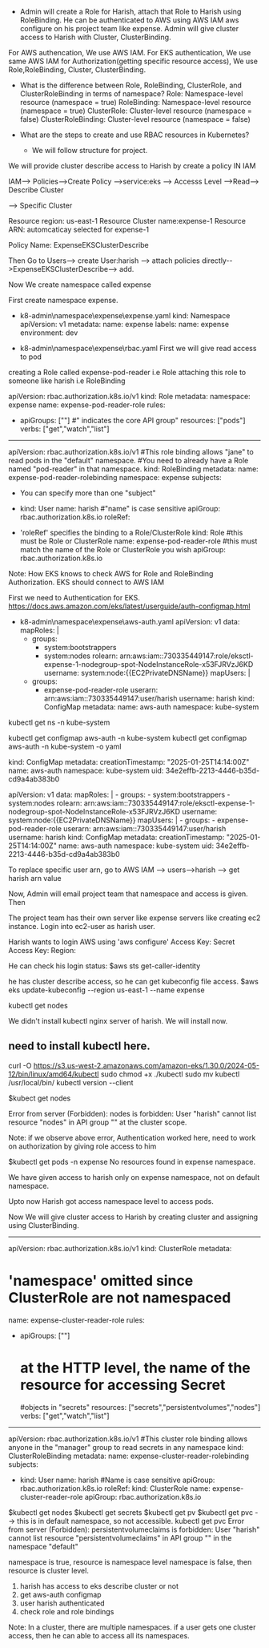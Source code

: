 * Admin will create a Role for Harish, attach that Role to Harish using RoleBinding. He can be authenticated to AWS using AWS IAM aws configure on his project team like expense. Admin will give cluster access to Harish with Cluster, ClusterBinding.

For AWS authencation, We use AWS IAM.
For EKS authentication, We use same AWS IAM
for Authorization(getting specific resource access), We use Role,RoleBinding, Cluster, ClusterBinding.

* What is the difference between Role, RoleBinding, ClusterRole, and ClusterRoleBinding in terms of namespace?
Role: Namespace-level resource (namespace = true)
RoleBinding: Namespace-level resource (namespace = true)
ClusterRole: Cluster-level resource (namespace = false)
ClusterRoleBinding: Cluster-level resource (namespace = false)


* What are the steps to create and use RBAC resources in Kubernetes?
  * We will follow structure for project.

We will provide cluster describe access to Harish by create a policy IN IAM

IAM--> Policies-->Create Policy -->service:eks --> Accesss Level -->Read--> Describe
 Cluster

--> Specific Cluster 

Resource region: us-east-1
Resource Cluster name:expense-1
Resource ARN: automcaticay selected for expense-1

Policy Name: ExpenseEKSClusterDescribe

Then Go to Users--> create User:harish --> attach policies directly-->ExpenseEKSClusterDescribe--> add.

Now We create namespace called expense


First create namespace expense.

* k8-admin\namespace\expense\expense.yaml
kind: Namespace
apiVersion: v1
metadata:
  name: expense
  labels:
    name: expense
    environment: dev
    
* k8-admin\namespace\expense\rbac.yaml
First we will give read access to pod

creating a Role called expense-pod-reader i.e Role
attaching this role to someone like harish   i.e RoleBinding

apiVersion: rbac.authorization.k8s.io/v1
kind: Role
metadata:
  namespace: expense
  name: expense-pod-reader-role
rules:
- apiGroups: [""] #" indicates the core API group"
  resources: ["pods"]
  verbs: ["get","watch","list"]

---
apiVersion: rbac.authorization.k8s.io/v1
#This role binding allows "jane" to read pods in the "default" namespace.
#You need to already have a Role named "pod-reader" in that namespace.
kind: RoleBinding
metadata:
  name: expense-pod-reader-rolebinding
  namespace: expense
subjects:
* You can specify more than one "subject"
- kind: User
  name: harish #"name" is case sensitive
  apiGroup: rbac.authorization.k8s.io
roleRef:
 * 'roleRef' specifies the binding to a Role/ClusterRole
 kind: Role #this must be Role or ClusterRole
 name: expense-pod-reader-role #this must match the name of the Role or ClusterRole you wish
 apiGroup: rbac.authorization.k8s.io

Note: How EKS knows to check AWS for Role and RoleBinding Authorization.
EKS should connect to AWS IAM

First we need to Authentication for EKS.
https://docs.aws.amazon.com/eks/latest/userguide/auth-configmap.html

* k8-admin\namespace\expense\aws-auth.yaml
apiVersion: v1
data:
  mapRoles: |
    - groups:
      - system:bootstrappers
      - system:nodes
      rolearn: arn:aws:iam::730335449147:role/eksctl-expense-1-nodegroup-spot-NodeInstanceRole-x53FJRVzJ6KD
      username: system:node:{{EC2PrivateDNSName}}
  mapUsers: |
    - groups:
      - expense-pod-reader-role
      userarn: arn:aws:iam::730335449147:user/harish
      username: harish
kind: ConfigMap
metadata:
  name: aws-auth
  namespace: kube-system

kubectl get ns -n kube-system

kubectl get configmap aws-auth -n kube-system
kubectl get configmap aws-auth -n kube-system -o yaml

kind: ConfigMap
metadata:
  creationTimestamp: "2025-01-25T14:14:00Z"
  name: aws-auth
  namespace: kube-system
  uid: 34e2effb-2213-4446-b35d-cd9a4ab383b0



apiVersion: v1
data:
  mapRoles: |
    - groups:
      - system:bootstrappers
      - system:nodes
      rolearn: arn:aws:iam::730335449147:role/eksctl-expense-1-nodegroup-spot-NodeInstanceRole-x53FJRVzJ6KD
      username: system:node:{{EC2PrivateDNSName}}
  mapUsers: |
    - groups:
      - expense-pod-reader-role
      userarn: arn:aws:iam::730335449147:user/harish
      username: harish
kind: ConfigMap
metadata:
  creationTimestamp: "2025-01-25T14:14:00Z"
  name: aws-auth
  namespace: kube-system
  uid: 34e2effb-2213-4446-b35d-cd9a4ab383b0

To replace specific user arn, go to AWS IAM --> users-->harish --> get harish arn value

Now, Admin will email project team that namespace and access is given. Then

The project team has their own server like expense servers like creating ec2 instance.
Login into ec2-user  as harish user.

Harish wants to login AWS using 'aws configure'
Access Key:
Secret Access Key:
Region:

He can check his login status:
$aws sts get-caller-identity


he has cluster describe access, so he can get kubeconfig file access.
$aws eks update-kubeconfig --region us-east-1 --name expense

kubectl get nodes

We didn't install kubectl nginx server of harish. We will install now.

need to install kubectl here.
---------------------------------------
curl -O https://s3.us-west-2.amazonaws.com/amazon-eks/1.30.0/2024-05-12/bin/linux/amd64/kubectl 
sudo chmod +x ./kubectl 
sudo mv kubectl  /usr/local/bin/ 
kubectl version --client 

$kubect get nodes

Error from server (Forbidden): nodes is forbidden: User "harish" cannot list resource "nodes" in API group "" at the cluster scope.

Note: if we observe above error, Authentication worked here, need to work on authorization by giving role access to him

$kubectl get pods -n expense
No resources found in expense namespace.

We have given access to harish only on expense namespace, not on default namespace.

Upto now Harish got access namespace level to access pods.

Now We will give cluster access to Harish by creating cluster and assigning using ClusterBinding.

---
apiVersion: rbac.authorization.k8s.io/v1
kind: ClusterRole
metadata:
# 'namespace' omitted since ClusterRole are not namespaced
  name: expense-cluster-reader-role
rules:
- apiGroups: [""]
  #
  # at the HTTP level, the name of the resource for accessing Secret
  #objects in "secrets"
  resources: ["secrets","persistentvolumes","nodes"]
  verbs: ["get","watch","list"]

---
apiVersion: rbac.authorization.k8s.io/v1
#This cluster role binding allows anyone in the "manager" group to read secrets in any namespace
kind: ClusterRoleBinding
metadata:
  name: expense-cluster-reader-rolebinding
subjects:
- kind: User
  name: harish #Name is case sensitive
  apiGroup: rbac.authorization.k8s.io
roleRef:
  kind: ClusterRole
  name: expense-cluster-reader-role
  apiGroup: rbac.authorization.k8s.io


$kubectl get nodes
$kubectl get secrets
$kubectl get pv
$kubectl get pvc   --> this is in default namespace, so not accessible.
kubectl get pvc
Error from server (Forbidden): persistentvolumeclaims is forbidden: User "harish" cannot list resource "persistentvolumeclaims" in API group "" in the namespace "default"


namespace is true, resource is namespace level
namespace is false, then resource is cluster level.

1. harish has access to eks describe cluster or not
2. get aws-auth configmap
3. user harish authenticated
4. check role and role bindings

Note: In a cluster, there are multiple namespaces. if a user gets one cluster access, then he can able to access all its namespaces.




